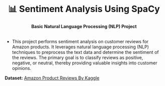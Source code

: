 <div align="center">
  <br>
  <h1>📊 Sentiment Analysis Using SpaCy</h1>
  <strong>Basic Natural Language Processing (NLP) Project</strong>
</div>
<br>

- This project performs sentiment analysis on customer reviews for Amazon products. It leverages natural language processing (NLP)
techniques to preprocess the text data and determine the sentiment of the reviews. The primary goal is to classify reviews as positive,
negative, or neutral, thereby providing valuable insights into customer opinions.

**Dataset:** [Amazon Product Reviews By Kaggle](https://www.kaggle.com/datasets/datafiniti/consumer-reviews-of-amazon-products)

  
